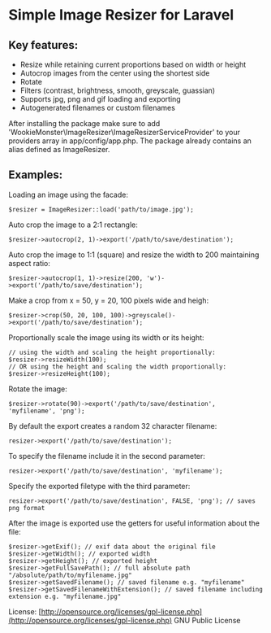 # Simple Image Resizer for Laravel

## Key features:

* Resize while retaining current proportions based on width or height
* Autocrop images from the center using the shortest side
* Rotate
* Filters (contrast, brightness, smooth, greyscale, guassian)
* Supports jpg, png and gif loading and exporting
* Autogenerated filenames or custom filenames

After installing the package make sure to add 'WookieMonster\ImageResizer\ImageResizerServiceProvider' to your providers array in app/config/app.php. The package already contains an alias defined as ImageResizer.

## Examples:

Loading an image using the facade:

	$resizer = ImageResizer::load('path/to/image.jpg');

Auto crop the image to a 2:1 rectangle:

	$resizer->autocrop(2, 1)->export('/path/to/save/destination');

Auto crop the image to 1:1 (square) and resize the width to 200 maintaining aspect ratio:

	$resizer->autocrop(1, 1)->resize(200, 'w')->export('/path/to/save/destination');

Make a crop from x = 50, y = 20, 100 pixels wide and heigh:

	$resizer->crop(50, 20, 100, 100)->greyscale()->export('/path/to/save/destination');

Proportionally scale the image using its width or its height:
	
	// using the width and scaling the height proportionally:
	$resizer->resizeWidth(100);
	// OR using the height and scaling the width proportionally:
	$resizer->resizeHeight(100);

Rotate the image:

	$resizer->rotate(90)->export('/path/to/save/destination', 'myfilename', 'png');

By default the export creates a random 32 character filename:

	resizer->export('/path/to/save/destination');

To specify the filename include it in the second parameter:

	resizer->export('/path/to/save/destination', 'myfilename');

Specify the exported filetype with the third parameter:

	resizer->export('/path/to/save/destination', FALSE, 'png'); // saves png format

After the image is exported use the getters for useful information about the file:

	$resizer->getExif(); // exif data about the original file
	$resizer->getWidth(); // exported width
	$resizer->getHeight(); // exported height
	$resizer->getFullSavePath(); // full absolute path "/absolute/path/to/myfilename.jpg"
	$resizer->getSavedFilename(); // saved filename e.g. "myfilename"
	$resizer->getSavedFilenameWithExtension(); // saved filename including extension e.g. "myfilename.jpg"

License: [http://opensource.org/licenses/gpl-license.php](http://opensource.org/licenses/gpl-license.php) GNU Public License